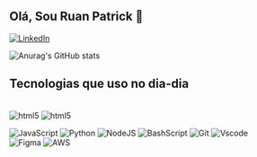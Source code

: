 ## Olá, Sou Ruan Patrick 👋

[![LinkedIn](https://img.shields.io/badge/LinkedIn-0077B5?style=for-the-badge&logo=linkedin&logoColor=white)](https://www.linkedin.com/in/ruan-de-sousa/)

![Anurag's GitHub stats](https://github-readme-stats.vercel.app/api?username=ruanprog&show_icons=true&theme=tokyonight
)

## Tecnologias que uso no dia-dia

<div style="display: inline_block"><br/>
  
  <img align="center" alt="html5" src="https://img.shields.io/badge/HTML5-E34F26?style=for-the-badge&logo=html5&logoColor=white" />

   <img align="center" alt="html5" src="https://img.shields.io/badge/CSS3-1572B6?style=for-the-badge&logo=css3&logoColor=white)" /> 
  
  ![JavaScript](https://img.shields.io/badge/JavaScript-F7DF1E?style=for-the-badge&logo=javascript&logoColor=black)
 ![Python](https://img.shields.io/badge/python-3670A0?style=for-the-badge&logo=python&logoColor=ffdd54)
 	![NodeJS](https://img.shields.io/badge/node.js-6DA55F?style=for-the-badge&logo=node.js&logoColor=white)
 ![BashScript](https://img.shields.io/badge/bash%20script-0101?style=flat&logo=gnubash&logoColor=%23FFFFFF&labelColor=%23000000)
 	![Git](https://img.shields.io/badge/GIT-E44C30?style=for-the-badge&logo=git&logoColor=white)
  ![Vscode](https://img.shields.io/badge/Vscode-007ACC?style=for-the-badge&logo=visual-studio-code&logoColor=white)</br>
  	![Figma](https://img.shields.io/badge/Figma-696969?style=for-the-badge&logo=figma&logoColor=figma)
   ![AWS](https://img.shields.io/badge/AWS-000.svg?style=for-the-badge&logo=amazon-aws&logoColor=white)
</div>  
<!--
**ruanprog/ruanprog** is a ✨ _special_ ✨ repository because its `README.md` (this file) appears on your GitHub profile.

Here are some ideas to get you started:

- 🔭 I’m currently working on ...
- 🌱 I’m currently learning ...
- 👯 I’m looking to collaborate on ...
- 🤔 I’m looking for help with ...
- 💬 Ask me about ...
- 📫 How to reach me: ...
- 😄 Pronouns: ...
- ⚡ Fun fact: ...
-->
